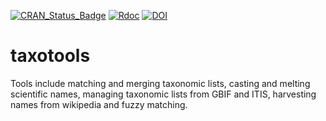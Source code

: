 [![CRAN_Status_Badge](http://www.r-pkg.org/badges/version/taxotools)](https://cran.r-project.org/package=taxotools)
[![Rdoc](https://www.rdocumentation.org/packages/taxotools/)](https://www.rdocumentation.org/packages/taxotools/)
[![DOI](https://zenodo.org/badge/DOI/10.5281/zenodo.3934939.svg)](https://doi.org/10.5281/zenodo.3934939)

# taxotools
Tools include matching and merging taxonomic lists, casting and melting scientific names, managing taxonomic lists from GBIF and ITIS, harvesting names from wikipedia and fuzzy matching.
